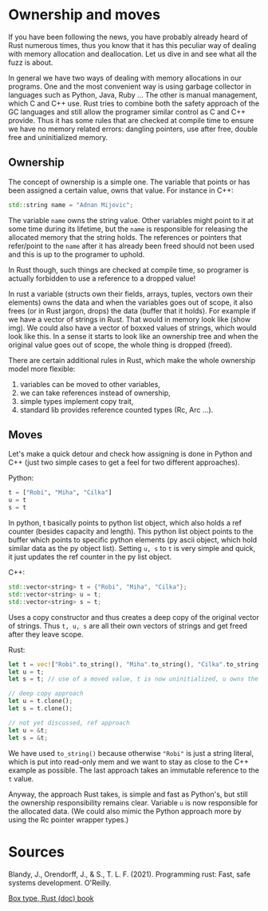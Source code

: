 # Ownership and moves

If you have been following the news, you have probably already heard of Rust numerous times, thus you know that it has this peculiar way
of dealing with memory allocation and deallocation. Let us dive in and see what all the fuzz is about.

In general we have two ways of dealing with memory allocations in our programs. One and the most convenient way is using garbage collector in languages such as Python, Java, Ruby ... The other is manual management, which C and C++ use.
Rust tries to combine both the safety approach of the GC languages and still allow the programer similar control as C and C++ provide. Thus it has some rules that are checked at compile time to ensure we have no memory related errors: dangling pointers, use after free, double free and uninitialized memory.

## Ownership

The concept of ownership is a simple one. The variable that points or has been assigned a certain value, owns that value. For instance in C++:
```c++
std::string name = "Adnan Mijovic";
```
The variable `name` owns the string value. Other variables might point to it at some time during its lifetime, but the `name` is responsible for releasing the allocated memory that the string holds. The references or pointers that refer/point to the `name` after it has already been freed should not been used and this is up to the programer to uphold. 

In Rust though, such things are checked at compile time, so programer is actually forbidden to use a reference to a dropped value!

In rust a variable (structs own their fields, arrays, tuples, vectors own their elements) owns the data and when the variables goes out of scope, it also frees (or in Rust jargon, drops) the data (buffer that it holds). For example if we have a vector of strings in Rust. That would in memory look like (show img). We could also have a vector of boxxed values of strings, which would look like this. In a sense it starts to look like an ownership tree and when the original value goes out of scope, the whole thing is dropped (freed).

There are certain additional rules in Rust, which make the whole ownership model more flexible:

1. variables can be moved to other variables,
2. we can take references instead of ownership,
3. simple types implement copy trait,
4. standard lib provides reference counted types (Rc, Arc ...).

## Moves

Let's make a quick detour and check how assigning is done in Python and C++ (just two simple cases to get a feel for two different approaches).

Python:
```python
t = ["Robi", "Miha", "Cilka"]
u = t
s = t
```

In python, t basically points to python list object, which also holds a ref counter (besides capacity and length). This python list object points to the buffer which points to specific python elements (py ascii object, which hold similar data as the py object list). Setting `u, s` to `t` is very simple and quick, it just updates the ref counter in the py list object.

C++:
```c++
std::vector<string> t = {"Robi", "Miha", "Cilka"};
std::vector<string> u = t;
std::vector<string> s = t;
``` 
Uses a copy constructor and thus creates a deep copy of the original vector of strings. Thus `t, u, s` are all their own vectors of strings and get freed after they leave scope.

Rust:
```rust
let t = vec!["Robi".to_string(), "Miha".to_string(), "Cilka".to_string()];
let u = t;
let s = t; // use of a moved value, t is now uninitialized, u owns the data

// deep copy approach
let u = t.clone();
let s = t.clone();

// not yet discussed, ref approach
let u = &t;
let s = &t;
```
We have used `to_string()` because otherwise `"Robi"` is just a string literal, which is put into read-only mem and we want to stay as close to the C++ example as possible. The last approach takes an immutable reference to the `t` value.

Anyway, the approach Rust takes, is simple and fast as Python's, but still the ownership responsibility remains clear. Variable `u` is now responsible for the allocated data. (We could also mimic the Python approach more by using the Rc pointer wrapper types.)



# Sources
Blandy, J., Orendorff, J., &amp; S., T. L. F. (2021). Programming rust: Fast, safe systems development. O'Reilly. 

[Box type, Rust (doc) book](https://doc.rust-lang.org/book/ch15-01-box.html)